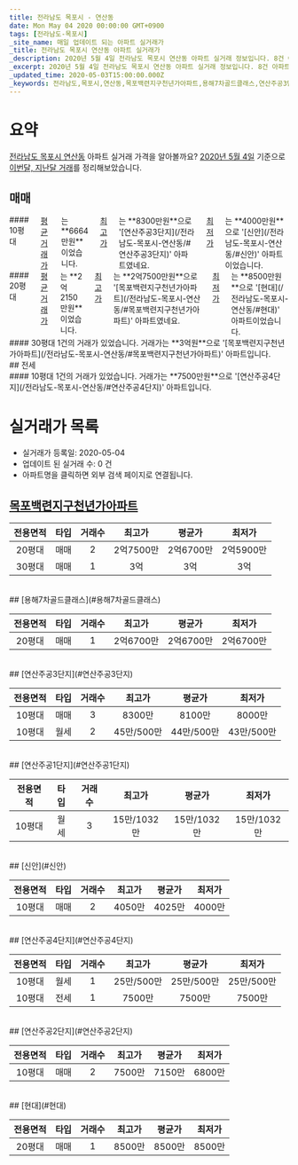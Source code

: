 ```yaml
---
title: 전라남도 목포시 - 연산동
date: Mon May 04 2020 00:00:00 GMT+0900
tags: [전라남도-목포시]
_site_name: 매일 업데이트 되는 아파트 실거래가
_title: 전라남도 목포시 연산동 아파트 실거래가
_description: 2020년 5월 4일 전라남도 목포시 연산동 아파트 실거래 정보입니다. 8건 아파트 정보가 있습니다.
_excerpt: 2020년 5월 4일 전라남도 목포시 연산동 아파트 실거래 정보입니다. 8건 아파트 정보가 있습니다.
_updated_time: 2020-05-03T15:00:00.000Z
_keywords: 전라남도,목포시,연산동,목포백련지구천년가아파트,용해7차골드클래스,연산주공3단지,연산주공1단지,신안,연산주공4단지,연산주공2단지,현대
---
```





# 요약
<ins>전라남도 목포시 연산동</ins> 아파트 실거래 가격을 알아볼까요? <ins>2020년 5월 4일</ins> 기준으로 <ins>이번달, 지난달 거래</ins>를 정리해보았습니다.

## 매매
<div class="container">
<div class="six columns" markdown="1">
#### 10평대
<ins>평균 거래가</ins>는 **6664만원**이었습니다. <ins>최고가</ins>는 **8300만원**으로 '[연산주공3단지](/전라남도-목포시-연산동/#연산주공3단지)' 아파트였네요. <ins>최저가</ins>는 **4000만원**으로 '[신안](/전라남도-목포시-연산동/#신안)' 아파트이었습니다.
</div>
<div class="six columns" markdown="1">
#### 20평대
<ins>평균 거래가</ins>는 **2억2150만원**이었습니다. <ins>최고가</ins>는 **2억7500만원**으로 '[목포백련지구천년가아파트](/전라남도-목포시-연산동/#목포백련지구천년가아파트)' 아파트였네요. <ins>최저가</ins>는 **8500만원**으로 '[현대](/전라남도-목포시-연산동/#현대)' 아파트이었습니다.
</div>
</div>
<div class="container">
<div class="twelve columns" markdown="1">
#### 30평대
1건의 거래가 있었습니다. 거래가는 **3억원**으로 '[목포백련지구천년가아파트](/전라남도-목포시-연산동/#목포백련지구천년가아파트)' 아파트입니다.
</div>
</div>
## 전세
<div class="container">
<div class="twelve columns" markdown="1">
#### 10평대
1건의 거래가 있었습니다. 거래가는 **7500만원**으로 '[연산주공4단지](/전라남도-목포시-연산동/#연산주공4단지)' 아파트입니다.
</div>
</div>



# 실거래가 목록
- 실거래가 등록일: 2020-05-04
- 업데이트 된 실거래 수: 0 건
- 아파트명을 클릭하면 외부 검색 페이지로 연결됩니다.

## [목포백련지구천년가아파트](#목포백련지구천년가아파트)

|전용면적|타입|거래수|최고가|평균가|최저가|
|:---:|:---:|:---:|:---:|:---:|:---:|
|20평대|<span class="deal-type-1">매매</span>|2|2억7500만|2억6700만|2억5900만|
|30평대|<span class="deal-type-1">매매</span>|1|3억|3억|3억|

<br/>
## [용해7차골드클래스](#용해7차골드클래스)

|전용면적|타입|거래수|최고가|평균가|최저가|
|:---:|:---:|:---:|:---:|:---:|:---:|
|20평대|<span class="deal-type-1">매매</span>|1|2억6700만|2억6700만|2억6700만|

<br/>
## [연산주공3단지](#연산주공3단지)

|전용면적|타입|거래수|최고가|평균가|최저가|
|:---:|:---:|:---:|:---:|:---:|:---:|
|10평대|<span class="deal-type-1">매매</span>|3|8300만|8100만|8000만|
|10평대|<span class="deal-type-3">월세</span>|2|45만/500만|44만/500만|43만/500만|

<br/>
## [연산주공1단지](#연산주공1단지)

|전용면적|타입|거래수|최고가|평균가|최저가|
|:---:|:---:|:---:|:---:|:---:|:---:|
|10평대|<span class="deal-type-3">월세</span>|3|15만/1032만|15만/1032만|15만/1032만|

<br/>
## [신안](#신안)

|전용면적|타입|거래수|최고가|평균가|최저가|
|:---:|:---:|:---:|:---:|:---:|:---:|
|10평대|<span class="deal-type-1">매매</span>|2|4050만|4025만|4000만|

<br/>
## [연산주공4단지](#연산주공4단지)

|전용면적|타입|거래수|최고가|평균가|최저가|
|:---:|:---:|:---:|:---:|:---:|:---:|
|10평대|<span class="deal-type-3">월세</span>|1|25만/500만|25만/500만|25만/500만|
|10평대|<span class="deal-type-2">전세</span>|1|7500만|7500만|7500만|

<br/>
## [연산주공2단지](#연산주공2단지)

|전용면적|타입|거래수|최고가|평균가|최저가|
|:---:|:---:|:---:|:---:|:---:|:---:|
|10평대|<span class="deal-type-1">매매</span>|2|7500만|7150만|6800만|

<br/>
## [현대](#현대)

|전용면적|타입|거래수|최고가|평균가|최저가|
|:---:|:---:|:---:|:---:|:---:|:---:|
|20평대|<span class="deal-type-1">매매</span>|1|8500만|8500만|8500만|

<br/>



